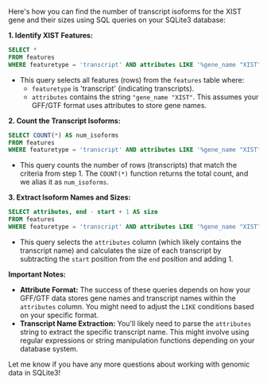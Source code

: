 Here's how you can find the number of transcript isoforms for the XIST gene and their sizes using SQL queries on your SQLite3 database:

**1. Identify XIST Features:**

   ```sql
   SELECT * 
   FROM features
   WHERE featuretype = 'transcript' AND attributes LIKE '%gene_name "XIST"%';
   ```

   * This query selects all features (rows) from the `features` table where:
      * `featuretype` is 'transcript' (indicating transcripts).
      * `attributes` contains the string `"gene_name "XIST"`. This assumes your GFF/GTF format uses attributes to store gene names.

**2. Count the Transcript Isoforms:**

   ```sql
   SELECT COUNT(*) AS num_isoforms
   FROM features
   WHERE featuretype = 'transcript' AND attributes LIKE '%gene_name "XIST"%';
   ```

   * This query counts the number of rows (transcripts) that match the criteria from step 1. The `COUNT(*)` function returns the total count, and we alias it as `num_isoforms`.

**3. Extract Isoform Names and Sizes:**

   ```sql
   SELECT attributes, end - start + 1 AS size
   FROM features
   WHERE featuretype = 'transcript' AND attributes LIKE '%gene_name "XIST"%';
   ```

   * This query selects the `attributes` column (which likely contains the transcript name) and calculates the size of each transcript by subtracting the `start` position from the `end` position and adding 1.


**Important Notes:**

* **Attribute Format:** The success of these queries depends on how your GFF/GTF data stores gene names and transcript names within the `attributes` column. You might need to adjust the `LIKE` conditions based on your specific format.
* **Transcript Name Extraction:**  You'll likely need to parse the `attributes` string to extract the specific transcript name. This might involve using regular expressions or string manipulation functions depending on your database system.



Let me know if you have any more questions about working with genomic data in SQLite3!